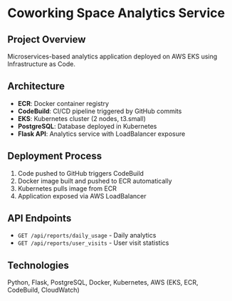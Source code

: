 # Coworking Space Analytics Service

## Project Overview
Microservices-based analytics application deployed on AWS EKS using Infrastructure as Code.

## Architecture
- **ECR**: Docker container registry
- **CodeBuild**: CI/CD pipeline triggered by GitHub commits
- **EKS**: Kubernetes cluster (2 nodes, t3.small)
- **PostgreSQL**: Database deployed in Kubernetes
- **Flask API**: Analytics service with LoadBalancer exposure

## Deployment Process
1. Code pushed to GitHub triggers CodeBuild
2. Docker image built and pushed to ECR automatically
3. Kubernetes pulls image from ECR
4. Application exposed via AWS LoadBalancer

## API Endpoints
- `GET /api/reports/daily_usage` - Daily analytics
- `GET /api/reports/user_visits` - User visit statistics

## Technologies
Python, Flask, PostgreSQL, Docker, Kubernetes, AWS (EKS, ECR, CodeBuild, CloudWatch)
